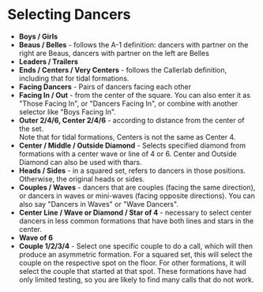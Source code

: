 
# Selecting Dancers

* **Boys / Girls**
* **Beaus / Belles** - follows the A-1 definition: dancers with partner on the right are Beaus, 
dancers with partner on the left are Belles
* **Leaders / Trailers** 
* **Ends / Centers / Very Centers** - follows the Callerlab definition, including that for tidal formations.
* **Facing Dancers** - Pairs of dancers facing each other
* **Facing In / Out** - from the center of the square.  You can also enter it as "Those Facing In", or "Dancers Facing In", or combine with another selector like "Boys Facing In".
* **Outer 2/4/6, Center 2/4/6** - according to distance from the center of the set.  
  Note that for tidal formations, Centers is not the same as Center 4.
* **Center / Middle / Outside Diamond** - Selects specified diamond from formations with
  a center wave or line of 4 or 6.  Center and Outside Diamond can also be used with thars.
* **Heads / Sides** - in a squared set, refers to dancers in those positions.
Otherwise, the original heads or sides.
* **Couples / Waves** - dancers that are couples (facing the same direction),
  or dancers in waves or mini-waves (facing opposite directions).  You can
  also say "Dancers in Waves" or "Wave Dancers".
* **Center Line / Wave or Diamond / Star of 4** - necessary to select center dancers in less common formations that have both lines and stars in the center.
* **Wave of 6**
* **Couple 1/2/3/4** - Select one specific couple to do a call, which will then produce an asymmetric formation.  For a squared set, this will select the couple on the respective spot on the floor.  For other formations, it will select the couple that started at that spot.  These formations have had only limited testing, so you are likely to find many calls that do not work.
